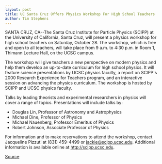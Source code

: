 ```yaml
---
layout: post
title: UC Santa Cruz Offers Physics Workshop For High School Teachers 
author: Tim Stephens
---
```


SANTA CRUZ, CA--The Santa Cruz Institute for Particle Physics (SCIPP) at the University of California, Santa Cruz, will present a physics workshop for high school teachers on Saturday, October 28. The workshop, which is free and open to all teachers, will take place from 9 a.m. to 4:30 p.m. in Room 1, Thimann Lecture Hall, on the UCSC campus.

The workshop will give teachers a new perspective on modern physics and help them develop an up-to-date curriculum for high school physics. It will feature science presentations by UCSC physics faculty, a report on SCIPP's 2000 Research Experience for Teachers program, and an interactive session on advancing the physics curriculum. The workshop is hosted by SCIPP and UCSC physics faculty.

Talks by leading theorists and experimental researchers in physics will cover a range of topics. Presentations will include talks by:
* Douglas Lin, Professor of Astronomy and Astrophysics
* Michael Dine, Professor of Physics
* Michael Nauenberg, Professor Emeritus of Physics
* Robert Johnson, Associate Professor of Physics

 

For information and to make reservations to attend the workshop, contact Jacqueline Pizzuti at (831) 459-4499 or jackie@scipp.ucsc.edu. Additional information is available online at http://scipp.ucsc.edu.

[Source](http://www1.ucsc.edu/news_events/press_releases/archive/00-01/10-00/physics_workshop.htm "Permalink to UCSC Press Release:UC Santa Cruz offers physics workshop for high school teachers")
